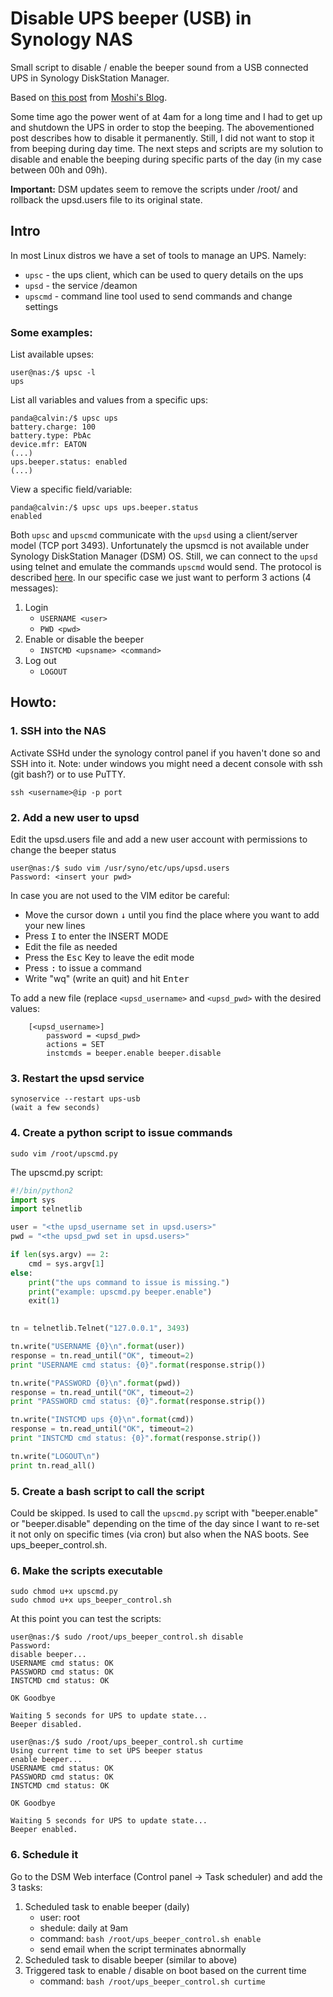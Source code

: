 # Disable UPS beeper (USB) in Synology NAS
Small script to disable / enable the beeper sound from a USB connected UPS in Synology DiskStation Manager.

Based on [this post](https://moshib.in/2019/02/08/disable-ups-beeper-synology.html) from [Moshi's Blog](https://moshib.in).

Some time ago the power went of at 4am for a long time and I had to get up and shutdown the UPS in order to stop the beeping. The abovementioned post describes how to disable it permanently. Still, I did not want to stop it from beeping during day time. The next steps and scripts are my solution to disable and enable the beeping during specific parts of the day (in my case between 00h and 09h).

**Important:** DSM updates seem to remove the scripts under /root/ and rollback the upsd.users file to its original state.

## Intro
In most Linux distros we have a set of tools to manage an UPS. Namely:
* `upsc` - the ups client, which can be used to query details on the ups
* `upsd` - the service /deamon
* `upscmd` - command line tool used to send commands and change settings

### Some examples:
List available upses:
```shell
user@nas:/$ upsc -l
ups
```

List all variables and values from a specific ups:
```shell
panda@calvin:/$ upsc ups
battery.charge: 100
battery.type: PbAc
device.mfr: EATON
(...)
ups.beeper.status: enabled
(...)
```
View a specific field/variable:
```shell
panda@calvin:/$ upsc ups ups.beeper.status
enabled
```

Both `upsc` and `upscmd` communicate with the `upsd` using a client/server model (TCP port 3493). Unfortunately the upsmcd is not available under Synology DiskStation Manager (DSM) OS. Still, we can connect to the `upsd` using telnet and emulate the commands `upscmd` would send. The protocol is described [here](https://networkupstools.org/docs/developer-guide.chunked/ar01s09.html). In our specific case we just want to perform 3 actions (4 messages):
1. Login
    - `USERNAME <user>`
    - `PWD <pwd>`
2. Enable or disable the beeper
    - `INSTCMD <upsname> <command>`
3. Log out
    - `LOGOUT`


## Howto:

### 1. SSH into the NAS
Activate SSHd under the synology control panel if you haven't done so and SSH into it. Note: under windows you might need a decent console with ssh (git bash?) or to use PuTTY.
```shell
ssh <username>@ip -p port
```

### 2. Add a new user to upsd
Edit the upsd.users file and add a new user account with permissions to change the beeper status
```shell
user@nas:/$ sudo vim /usr/syno/etc/ups/upsd.users
Password: <insert your pwd>
```

In case you are not used to the VIM editor be careful:
* Move the cursor down <kbd>&#8595;</kbd> until you find the place where you want to add your new lines
* Press <kbd>I</kbd> to enter the INSERT MODE
* Edit the file as needed
* Press the <kbd>Esc</kbd> Key to leave the edit mode
* Press <kbd>:</kbd> to issue a command
* Write "wq" (write an quit) and hit <kbd>Enter</kbd>

To add a new file (replace `<upsd_username>` and `<upsd_pwd>` with the desired values:
```shell
    [<upsd_username>]
        password = <upsd_pwd>
        actions = SET
        instcmds = beeper.enable beeper.disable
```

### 3. Restart the upsd service
```shell
synoservice --restart ups-usb
(wait a few seconds)
```

### 4. Create a python script to issue commands
```shell
sudo vim /root/upscmd.py
```

The upscmd.py script:
```python
#!/bin/python2
import sys
import telnetlib

user = "<the upsd_username set in upsd.users>"
pwd = "<the upsd_pwd set in upsd.users>"

if len(sys.argv) == 2:
    cmd = sys.argv[1]
else:
    print("the ups command to issue is missing.")
    print("example: upscmd.py beeper.enable")
    exit(1)
    

tn = telnetlib.Telnet("127.0.0.1", 3493)

tn.write("USERNAME {0}\n".format(user))
response = tn.read_until("OK", timeout=2)
print "USERNAME cmd status: {0}".format(response.strip())

tn.write("PASSWORD {0}\n".format(pwd))
response = tn.read_until("OK", timeout=2)
print "PASSWORD cmd status: {0}".format(response.strip())

tn.write("INSTCMD ups {0}\n".format(cmd))
response = tn.read_until("OK", timeout=2)
print "INSTCMD cmd status: {0}".format(response.strip())

tn.write("LOGOUT\n")
print tn.read_all()
```

### 5. Create a bash script to call the script
Could be skipped. Is used to call the `upscmd.py` script with "beeper.enable" or "beeper.disable" depending on the time of the day since I want to re-set it not only on specific times (via cron) but also when the NAS boots.
See ups_beeper_control.sh.

### 6. Make the scripts executable
```shell
sudo chmod u+x upscmd.py
sudo chmod u+x ups_beeper_control.sh
```

At this point you can test the scripts:
```shell
user@nas:/$ sudo /root/ups_beeper_control.sh disable
Password:
disable beeper...
USERNAME cmd status: OK
PASSWORD cmd status: OK
INSTCMD cmd status: OK

OK Goodbye

Waiting 5 seconds for UPS to update state...
Beeper disabled.

user@nas:/$ sudo /root/ups_beeper_control.sh curtime
Using current time to set UPS beeper status
enable beeper...
USERNAME cmd status: OK
PASSWORD cmd status: OK
INSTCMD cmd status: OK

OK Goodbye

Waiting 5 seconds for UPS to update state...
Beeper enabled.
```

### 6. Schedule it
Go to the DSM Web interface (Control panel -> Task scheduler) and add the 3 tasks:
1. Scheduled task to enable beeper (daily)
    - user: root
    - shedule: daily at 9am
    - command: `bash /root/ups_beeper_control.sh enable`
    - send email when the script terminates abnormally
2. Scheduled task to disable beeper (similar to above)
3. Triggered task to enable / disable on boot based on the current time
    - command: `bash /root/ups_beeper_control.sh curtime`
    
